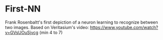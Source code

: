 # First-NN
Frank Rosenbaltt's first depiction of a neuron learning to recognize between two images. Based on Veritasium's video: https://www.youtube.com/watch?v=GVsUOuSjvcg (min 4 to 7)
